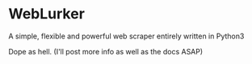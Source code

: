 # WebLurker
A simple, flexible and powerful web scraper entirely written in Python3

Dope as hell.
(I'll post more info as well as the docs ASAP)
